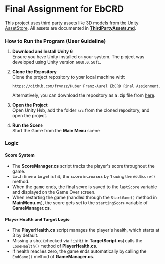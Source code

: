 # Final Assignment for EbCRD

This project uses third party assets like 3D models from the [Unity AssetStore](https://assetstore.unity.com/). All assets are documented in [**ThirdPartyAssets.md**](/ThirdPartyAssets.md).

### How to Run the Program (User Guideline)
1. **Download and Install Unity 6**  
   Ensure you have Unity installed on your system. The project was developed using Unity version `6000.0.50f1`.  

2. **Clone the Repository**  
   Clone the project repository to your local machine with:
   ```bash
   https://github.com/frvnzz/Huber_Franz-Aurel_EbCRD_Final_Assignment.git
   ```

   Alternatively, you can download the repository as a .zip file from 
   [here](https://github.com/frvnzz/Huber_Franz-Aurel_EbCRD_Final_Assignment/archive/refs/heads/main.zip).  

3. **Open the Project**  
   Open Unity Hub, add the folder `src` from the cloned repository, and open the project.  

4. **Run the Scene**  
   Start the Game from the **Main Menu** scene

### Logic

#### Score System
- The **ScoreManager.cs** script tracks the player's score throughout the game.
- Each time a target is hit, the score increases by 1 using the `AddScore()` method.
- When the game ends, the final score is saved to the `lastScore` variable and displayed on the Game Over screen.
- When restarting the game (handled through the `StartGame()` method in **MainMenu.cs**), the score gets set to the `startingScore` variable of **GameManager.cs**.

#### Player Health and Target Logic
- The **PlayerHealth.cs** script manages the player's health, which starts at 3 by default.
- Missing a shot (checked via `!isHit` in **TargetScript.cs**) calls the `LoseHealth()` method of **PlayerHealth.cs**.
- If health reaches zero, the game ends automatically by calling the `EndGame()` method of **GameManager.cs**.